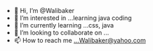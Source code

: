 - 👋 Hi, I’m @Walibaker
- 👀 I’m interested in ...learning java coding  
- 🌱 I’m currently learning ...css, java  
- 💞️ I’m looking to collaborate on ...
- 📫 How to reach me ...Walibaker@yahoo.com

<!---
Walibaker/Walibaker is a ✨ special ✨ repository because its `README.md` (this file) appears on your GitHub profile.
You can click the Preview link to take a look at your changes.
--->
